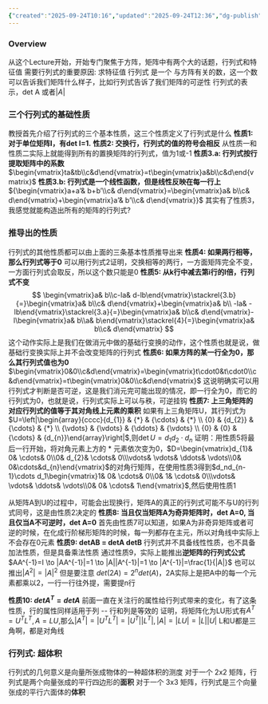 ```yaml
---
{"created":"2025-09-24T10:16","updated":"2025-09-24T12:36","dg-publish":true,"permalink":"/math/Linear Algebra/Lecture 18 行列式及其性质/","dgPassFrontmatter":true,"noteIcon":""}
---
```


### Overview
从这个Lecture开始，开始专门聚焦于方阵，矩阵中有两个大的话题，行列式和特征值
需要行列式的重要原因: 求特征值
行列式 是一个 与方阵有关的数，这一个数可以告诉我们矩阵什么样子，比如行列式告诉了我们矩阵的可逆性
行列式的表示，det A 或者$|A|$
### 三个行列式的基础性质
教授首先介绍了行列式的三个基本性质，这三个性质定义了行列式是什么
**性质1: 对于单位矩阵I，有det I=1.**
**性质2:  交换行，行列式的值的符号会相反**
从性质一和性质二实际上就能得到所有的置换矩阵的行列式，值为1或-1
**性质3.a: 行列式按行提取矩阵中的系数**
$\begin{vmatrix}ta&tb\\c&d\end{vmatrix}=t\begin{vmatrix}a&b\\c&d\end{vmatrix}$
**性质3.b: 行列式是一个线性函数，但是线性反映在每一行上**
${\begin{vmatrix}a+a’& b+b’\\c& d\end{vmatrix}=\begin{vmatrix}a& b\\c& d\end{vmatrix}+\begin{vmatrix}a’& b’\\c& d\end{vmatrix}}$
其实有了性质3，我感觉就能构造出所有的矩阵的行列式?

### 推导出的性质
行列式的其他性质都可以由上面的三条基本性质推导出来
**性质4: 如果两行相等，那么行列式等于0**
可以用行列式2证明，交换相等的两行，一方面矩阵完全不变，一方面行列式会取反，所以这个数只能是0
**性质5: 从k行中减去第i行的l倍，行列式不变**
$$
\begin{vmatrix}a& b\\c-la& d-lb\end{vmatrix}\stackrel{3.b}{=}\begin{vmatrix}a& b\\c& d\end{vmatrix}+\begin{vmatrix}a& b\\ -la& -lb\end{vmatrix}\stackrel{3.a}{=}\begin{vmatrix}a& b\\c& d\end{vmatrix}-l\begin{vmatrix}a& b\\a& b\end{vmatrix}\stackrel{4}{=}\begin{vmatrix}a& b\\c& d\end{vmatrix}
$$
这个动作实际上是我们在做消元中做的基础行变换的动作，这个性质也就是说，做基础行变换实际上并不会改变矩阵的行列式
**性质6: 如果方阵的某一行全为0，那么其行列式值也为0**
$\begin{vmatrix}0&0\\c&d\end{vmatrix}=\begin{vmatrix}t\cdot0&t\cdot0\\c&d\end{vmatrix}=t\begin{vmatrix}0&0\\c&d\end{vmatrix}$ 
这说明确实可以用行列式才判断是否可逆，这是我们消元完可能出现的情况，即一行全为0，而它的行列式为0，也就是说，行列式实际上可以与秩，可逆挂钩
**性质7: 上三角矩阵的对应行列式的值等于其对角线上元素的乘积**
如果有上三角矩阵U，其行列式为$U=\left|\begin{array}{cccc}{d_{1}} & {*} & {\cdots} & {*} \\ {0} & {d_{2}} & {\cdots} & {*} \\ {\vdots} & {\vdots} & {\ddots} & {\vdots} \\ {0} & {0} & {\cdots} & {d_{n}}\end{array}\right|$,则$\det U=d_1d_2\cdot d_n$
证明：用性质5将最后一行开始，将对角元素上方的 * 元素依次变为0，$D=\begin{vmatrix}d_{1}& 0& \cdots& 0\\0& d_{2}& \cdots& 0\\\vdots& \vdots& \ddots& \vdots\\0& 0&\cdots&d_{n}\end{vmatrix}$的对角行矩阵，在使用性质3得到$d_nd_{n-1}\cdots d_1\begin{vmatrix}1& 0& \cdots& 0\\0& 1& \cdots& 0\\\vdots& \vdots& \ddots& \vdots\\0& 0& \cdots& 1\end{vmatrix}$,然后使用性质1

从矩阵A到U的过程中，可能会出现换行，矩阵A的真正的行列式可能不与U的行列式同号，这是由性质2决定的
**性质8: 当且仅当矩阵A为奇异矩阵时，det A=0, 当且仅当A不可逆时，det A=0**
首先由性质7可以知道，如果A为非奇异矩阵或者可逆的时候，在化成行阶梯形矩阵的时候，每一列都存在主元，所以对角线中实际上不会存在0元素
**性质9: detAB = detA detB**
行列式并不具备线性性质，也不具备加法性质，但是具备乘法性质
通过性质9，实际上能推出**逆矩阵的行列式公式**
$AA^{-1}=I \to |AA^{-1}|=1 \to |A||A^{-1}|=1 \to |A^{-1}|=\frac{1}{|A|}$
也可以推出$|A^2| = |A|^2$
但是要注意 $det(2A) = 2^ndet(A)$，2A实际上是把A中的每一个元素都乘以2，一行一行往外提，需要提n行

**性质10: $detA^T = detA$**
前面一直在关注行的属性给行列式带来的变化，有了这条性质，行的属性同样适用于列 -- 行和列是等效的
证明，将矩阵化为LU形式有$A^T=U^TL^T,A=LU$,那么$|A^T|=|U^TL^T|=|U^T||L^T|, |A|=|LU|=|L||U|$ L和U都是三角啊，都是对角线



### 行列式: 超体积
行列式的几何意义是向量所张成物体的一种超体积的测度
对于一个 2x2 矩阵，行列式是两个向量张成的平行四边形的**面积**
对于一个 3x3 矩阵，行列式是三个向量张成的平行六面体的**体积**

